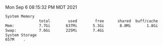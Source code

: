 Mon Sep  6 08:15:32 PM MDT 2021
```bash
System Memory
               total        used        free      shared  buff/cache   available
Mem:           7.7Gi       637Mi       5.3Gi       8.0Mi       1.8Gi       6.7Gi
Swap:          7.6Gi       225Mi       7.4Gi
System Storage
657M	.
```
